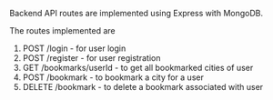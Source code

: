Backend API routes are implemented using Express with MongoDB.

The routes implemented are
1. POST /login - for user login
2. POST /register - for user registration
3. GET /bookmarks/userId - to get all bookmarked cities of user
4. POST /bookmark - to bookmark a city for a user
5. DELETE /bookmark - to delete a bookmark associated with user
